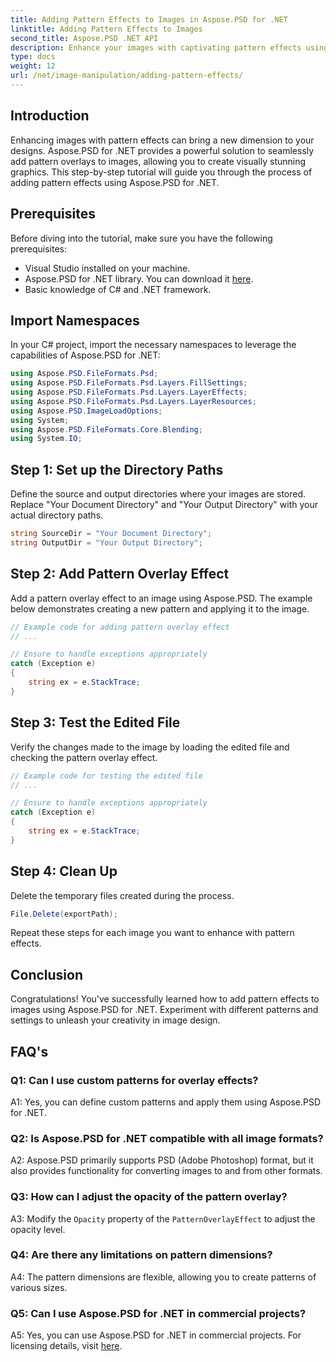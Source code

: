 ```yaml
---
title: Adding Pattern Effects to Images in Aspose.PSD for .NET
linktitle: Adding Pattern Effects to Images
second_title: Aspose.PSD .NET API
description: Enhance your images with captivating pattern effects using Aspose.PSD for .NET. Follow our step-by-step guide to add custom patterns seamlessly.
type: docs
weight: 12
url: /net/image-manipulation/adding-pattern-effects/
---
```

## Introduction

Enhancing images with pattern effects can bring a new dimension to your designs. Aspose.PSD for .NET provides a powerful solution to seamlessly add pattern overlays to images, allowing you to create visually stunning graphics. This step-by-step tutorial will guide you through the process of adding pattern effects using Aspose.PSD for .NET.

## Prerequisites

Before diving into the tutorial, make sure you have the following prerequisites:

- Visual Studio installed on your machine.
- Aspose.PSD for .NET library. You can download it [here](https://releases.aspose.com/psd/net/).
- Basic knowledge of C# and .NET framework.

## Import Namespaces

In your C# project, import the necessary namespaces to leverage the capabilities of Aspose.PSD for .NET:

```csharp
using Aspose.PSD.FileFormats.Psd;
using Aspose.PSD.FileFormats.Psd.Layers.FillSettings;
using Aspose.PSD.FileFormats.Psd.Layers.LayerEffects;
using Aspose.PSD.FileFormats.Psd.Layers.LayerResources;
using Aspose.PSD.ImageLoadOptions;
using System;
using Aspose.PSD.FileFormats.Core.Blending;
using System.IO;
```

## Step 1: Set up the Directory Paths

Define the source and output directories where your images are stored. Replace "Your Document Directory" and "Your Output Directory" with your actual directory paths.

```csharp
string SourceDir = "Your Document Directory";
string OutputDir = "Your Output Directory";
```

## Step 2: Add Pattern Overlay Effect

Add a pattern overlay effect to an image using Aspose.PSD. The example below demonstrates creating a new pattern and applying it to the image.

```csharp
// Example code for adding pattern overlay effect
// ...

// Ensure to handle exceptions appropriately
catch (Exception e)
{
    string ex = e.StackTrace;
}
```

## Step 3: Test the Edited File

Verify the changes made to the image by loading the edited file and checking the pattern overlay effect.

```csharp
// Example code for testing the edited file
// ...

// Ensure to handle exceptions appropriately
catch (Exception e)
{
    string ex = e.StackTrace;
}
```

## Step 4: Clean Up

Delete the temporary files created during the process.

```csharp
File.Delete(exportPath);
```

Repeat these steps for each image you want to enhance with pattern effects.

## Conclusion

Congratulations! You've successfully learned how to add pattern effects to images using Aspose.PSD for .NET. Experiment with different patterns and settings to unleash your creativity in image design.

## FAQ's

### Q1: Can I use custom patterns for overlay effects?

A1: Yes, you can define custom patterns and apply them using Aspose.PSD for .NET.

### Q2: Is Aspose.PSD for .NET compatible with all image formats?

A2: Aspose.PSD primarily supports PSD (Adobe Photoshop) format, but it also provides functionality for converting images to and from other formats.

### Q3: How can I adjust the opacity of the pattern overlay?

A3: Modify the `Opacity` property of the `PatternOverlayEffect` to adjust the opacity level.

### Q4: Are there any limitations on pattern dimensions?

A4: The pattern dimensions are flexible, allowing you to create patterns of various sizes.

### Q5: Can I use Aspose.PSD for .NET in commercial projects?

A5: Yes, you can use Aspose.PSD for .NET in commercial projects. For licensing details, visit [here](https://purchase.aspose.com/buy).
